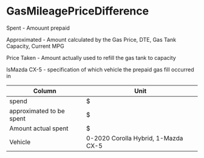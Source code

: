 # GasMileagePriceDifference

Spent - Amouunt prepaid

Approximated - Amount calculated by the Gas Price, DTE, Gas Tank Capacity, Current MPG

Price Taken - Amount actually used to refill the gas tank to capacity

IsMazda CX-5 - specification of which vehicle the prepaid gas fill occurred in

|Column|Unit|
|------|----|
|spend | $  |
|approximated to be spent | $ |
|Amount actual spent | $ |
|Vehicle | 0-2020 Corolla Hybrid, 1-Mazda CX-5 |
